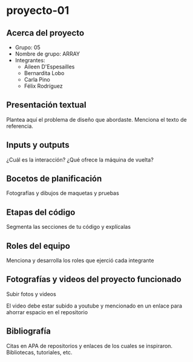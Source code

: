 # proyecto-01

## Acerca del proyecto

- Grupo: 05
- Nombre de grupo: ARRAY
- Integrantes:
  - Aileen D'Espesailles 
  - Bernardita Lobo 
  - Carla Pino 
  - Félix Rodríguez
## Presentación textual

Plantea aquí el problema de diseño que abordaste. Menciona el texto de referencia.

## Inputs y outputs

¿Cuál es la interacción? ¿Qué ofrece la máquina de vuelta?

## Bocetos de planificación

Fotografías y dibujos de maquetas y pruebas

## Etapas del código

Segmenta las secciones de tu código y explícalas

## Roles del equipo

Menciona y desarrolla los roles que ejerció cada integrante

## Fotografías y videos del proyecto funcionado

Subir fotos y videos

El video debe estar subido a youtube y mencionado en un enlace para ahorrar espacio en el repositorio

## Bibliografía

Citas en APA de repositorios y enlaces de los cuales se inspiraron. Bibliotecas, tutoriales, etc.
